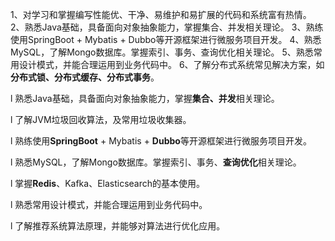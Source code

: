1、对学习和掌握编写性能优、干净、易维护和易扩展的代码和系统富有热情。
2、熟悉Java基础，具备面向对象抽象能力，掌握集合、并发相关理论。
3、熟练使用SpringBoot + Mybatis + Dubbo等开源框架进行微服务项目开发。
4、熟悉MySQL，了解Mongo数据库。掌握索引、事务、查询优化相关理论。
5、熟悉常用设计模式，并能合理运用到业务代码中。
6、了解分布式系统常见解决方案，如**分布式锁、分布式缓存、分布式事务**。



l 熟悉Java基础，具备面向对象抽象能力，掌握**集合、并发**相关理论。

l 了解JVM垃圾回收算法，及常用垃圾收集器。

l 熟练使用**SpringBoot** + Mybatis + **Dubbo**等开源框架进行微服务项目开发。 

l 熟悉MySQL，了解Mongo数据库。掌握索引、事务、**查询优化**相关理论。

l 掌握**Redis**、Kafka、Elasticsearch的基本使用。

l 熟悉常用设计模式，并能合理运用到业务代码中。

l 了解推荐系统算法原理，并能够对算法进行优化应用。